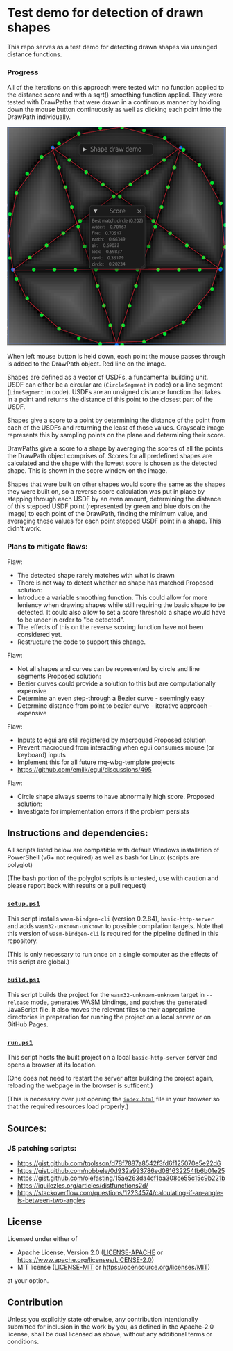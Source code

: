 # Test demo for detection of drawn shapes

This repo serves as a test demo for detecting drawn shapes via unsinged
distance functions.

### Progress

All of the iterations on this approach were tested with no function applied
to the distance score and with a sqrt() smoothing function applied.
They were tested with DrawPaths that were drawn in a continuous manner by
holding down the mouse button continuously as well as clicking each point
into the DrawPath individually.

![Screenshot 1](Screenshot_1.png)

When left mouse button is held down, each point the mouse passes through
is added to the DrawPath object. Red line on the image.

Shapes are defined as a vector of USDFs, a fundamental building unit.
USDF can either be a circular arc (`CircleSegment` in code) or a line segment
(`LineSegment` in code). USDFs are an unsigned distance function that takes
in a point and returns the distance of this point to the closest part of the
USDF.

Shapes give a score to a point by determining the distance of the point
from each of the USDFs and returning the least of those values.
Grayscale image represents this by sampling points on the plane and
determining their score.

DrawPaths give a score to a shape by averaging the scores of all the points
the DrawPath object comprises of.
Scores for all predefined shapes are calculated and the shape with the
lowest score is chosen as the detected shape.
This is shown in the score window on the image.

Shapes that were built on other shapes would score the same as the shapes
they were built on, so a reverse score calculation was put in place by stepping
through each USDF by an even amount, determining the distance of this stepped
USDF point (represented by green and blue dots on the image) to each point of
the DrawPath, finding the minimum value, and averaging these values for each
point stepped USDF point in a shape. This didn't work.

### Plans to mitigate flaws:

Flaw:
- The detected shape rarely matches with what is drawn
- There is not way to detect whether no shape has matched
Proposed solution:
- Introduce a variable smoothing function.
  This could allow for more leniency when drawing shapes while still requiring
  the basic shape to be detected. It could also allow to set a score threshold
  a shape would have to be under in order to "be detected".
- The effects of this on the reverse scoring function have not been considered yet.
- Restructure the code to support this change.


Flaw:
- Not all shapes and curves can be represented by circle and line segments
Proposed solution:
- Bezier curves could provide a solution to this but are computationally expensive
- Determine an even step-through a Bezier curve - seemingly easy
- Determine distance from point to bezier curve - iterative approach - expensive


Flaw:
- Inputs to egui are still registered by macroquad
Proposed solution
- Prevent macroquad from interacting when egui consumes mouse (or keyboard) inputs
- Implement this for all future mq-wbg-template projects
- https://github.com/emilk/egui/discussions/495


Flaw:
- Circle shape always seems to have abnormally high score.
Proposed solution:
- Investigate for implementation errors if the problem persists

## Instructions and dependencies:

All scripts listed below are compatible with default Windows installation of
PowerShell (v6+ not required) as well as bash for Linux (scripts are polyglot)

(The bash portion of the polyglot scripts is untested, use with caution
and please report back with results or a pull request)

### [`setup.ps1`](setup.ps1)
This script installs `wasm-bindgen-cli` (version 0.2.84), `basic-http-server`
and adds `wasm32-unknown-unknown` to possible compilation targets.
Note that this version of `wasm-bindgen-cli` is required for the pipeline
defined in this repository.

(This is only necessary to run once on a single computer as the effects
of this script are global.)

### [`build.ps1`](build.ps1)
This script builds the project for the `wasm32-unknown-unknown` target in
`--release` mode, generates WASM bindings, and patches the generated JavaScript
file. It also moves the relevant files to their appropriate directories
in preparation for running the project on a local server or on GitHub Pages.

### [`run.ps1`](run.ps1)
This script hosts the built project on a local `basic-http-server`
server and opens a browser at its location.

(One does not need to restart the server after building the project again,
reloading the webpage in the browser is sufficent.)

(This is necessary over just opening the [`index.html`](index.html)
file in your browser so that the required resources load properly.)

## Sources:
### JS patching scripts:
- https://gist.github.com/tgolsson/d78f7887a8542f3fd6f125070e5e22d6
- https://gist.github.com/nobbele/0d932a993786ed081632254fb6b01e25
- https://gist.github.com/olefasting/15ae263da4cf1ba308ce55c15c9b221b
- https://iquilezles.org/articles/distfunctions2d/
- https://stackoverflow.com/questions/12234574/calculating-if-an-angle-is-between-two-angles

## License

Licensed under either of

- Apache License, Version 2.0
  ([LICENSE-APACHE](LICENSE-APACHE) or https://www.apache.org/licenses/LICENSE-2.0)
- MIT license
  ([LICENSE-MIT](LICENSE-MIT) or https://opensource.org/licenses/MIT)

at your option.

## Contribution

Unless you explicitly state otherwise, any contribution intentionally submitted
for inclusion in the work by you, as defined in the Apache-2.0 license, shall be
dual licensed as above, without any additional terms or conditions.
